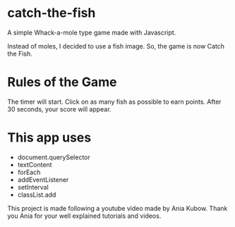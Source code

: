 # catch-the-fish #
A simple Whack-a-mole type game made with Javascript.

Instead of moles, I decided to use a fish image. So, the game is now Catch the Fish. 

# Rules of the Game #
The timer will start. 
Click on as many fish as possible to earn points.
After 30 seconds, your score will appear.

# This app uses #
- document.querySelector
- textContent
- forEach
- addEventListener
- setInterval
- classList.add

This project is made following a youtube video made by Ania Kubow. Thank you Ania for your well explained tutorials and videos.


